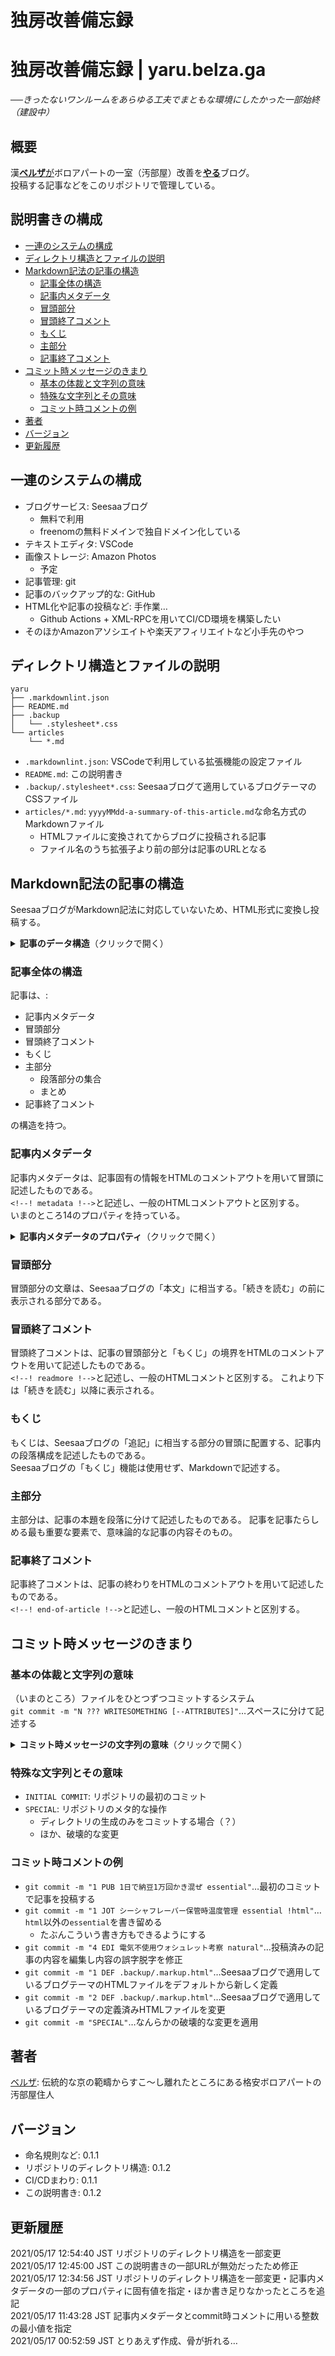 <!-- omit in toc -->
# 独房改善備忘録

<!-- omit in toc -->
# 独房改善備忘録 | yaru.belza.ga

──*きったないワンルームをあらゆる工夫でまともな環境にしたかった一部始終（建設中）*

<!-- omit in toc -->
## 概要

漢[**ベルザ**が](https://belza.ga)ボロアパートの一室（汚部屋）改善を[**やる**](https://yaru.belza.ga)ブログ。  
投稿する記事などをこのリポジトリで管理している。

<!-- omit in toc -->
## 説明書きの構成

- [一連のシステムの構成](#一連のシステムの構成)
- [ディレクトリ構造とファイルの説明](#ディレクトリ構造とファイルの説明)
- [Markdown記法の記事の構造](#markdown記法の記事の構造)
  - [記事全体の構造](#記事全体の構造)
  - [記事内メタデータ](#記事内メタデータ)
  - [冒頭部分](#冒頭部分)
  - [冒頭終了コメント](#冒頭終了コメント)
  - [もくじ](#もくじ)
  - [主部分](#主部分)
  - [記事終了コメント](#記事終了コメント)
- [コミット時メッセージのきまり](#コミット時メッセージのきまり)
  - [基本の体裁と文字列の意味](#基本の体裁と文字列の意味)
  - [特殊な文字列とその意味](#特殊な文字列とその意味)
  - [コミット時コメントの例](#コミット時コメントの例)
- [著者](#著者)
- [バージョン](#バージョン)
- [更新履歴](#更新履歴)

## 一連のシステムの構成

- ブログサービス: Seesaaブログ
  - 無料で利用
  - freenomの無料ドメインで独自ドメイン化している
- テキストエディタ: VSCode
- 画像ストレージ: Amazon Photos
  - 予定
- 記事管理: git
- 記事のバックアップ的な: GitHub
- HTML化や記事の投稿など: 手作業…
  - Github Actions + XML-RPCを用いてCI/CD環境を構築したい
- そのほかAmazonアソシエイトや楽天アフィリエイトなど小手先のやつ

## ディレクトリ構造とファイルの説明

```リポジトリのディレクトリ構造
yaru
├── .markdownlint.json
├── README.md
├── .backup
│   └── .stylesheet*.css
└── articles
    └── *.md
```

- `.markdownlint.json`: VSCodeで利用している拡張機能の設定ファイル
- `README.md`: この説明書き
- `.backup/.stylesheet*.css`: Seesaaブログて適用しているブログテーマのCSSファイル
- `articles/*.md`: `yyyyMMdd-a-summary-of-this-article.md`な命名方式のMarkdownファイル
  - HTMLファイルに変換されてからブログに投稿される記事
  - ファイル名のうち拡張子より前の部分は記事のURLとなる

## Markdown記法の記事の構造

SeesaaブログがMarkdown記法に対応していないため、HTML形式に変換し投稿する。

<p>
<details>
<summary><strong>記事のデータ構造</strong>（クリックで開く）</summary>
<div>

```記事のデータ構造
<!--! metadata
    id: 4444
    url: @ITSELF!
    idea: "トースタ改造電子化アプリ制御考察"
    title: "Catolixトースターを改造してスマホから操作したりできるか検討【激安IoTシリーズ】"
    author: "ルター"
    category: @DEFAULT
    label: @NULL!
    hashtag: @NULL!
    keyword: @NULL!
    description: @NULL!
    genre: @DEFAULT
    posted_at: 20210404164440
    updated_at: 20210414041604
    country: @JA!
    note: @WIP!
!-->

IoT家電には憧れがあるがAPIが非公開でプロプライエタリなアプリを用いた操作を強いられるのが嫌だ。日本メーカーだとベンダロックインをカマされて金もかかりそうな気がする。  
このシリーズは既製品の激安家電を電子改造し、なんとかしてIoT化できないか試みる。
今回は、ご存知Catolixブランドの激安トースターについて考察。

<!--! readmore !-->
<!-- omit-in-toc -->
#### もくじ  

---

- [Catolixトースターの全貌](#Catolixトースターの全貌)  
  - [メーカーの説明](#メーカーの説明)
  - [トースターの内部構造](#トースターの内部構造)
- [まとめ](#まとめ)  

---

#### Catolixトースターの全貌

なんちゃらかんちゃらうんぬんかんぬん

##### メーカーの説明

Catolixはすごいぜ！

##### トースターの内部構造

汎用的だなあ

#### まとめ

余裕でIoTできそう！

<!--! end-of-article !-->

```

</div>
</details>
</p>

### 記事全体の構造

記事は、:

- 記事内メタデータ
- 冒頭部分
- 冒頭終了コメント
- もくじ
- 主部分
  - 段落部分の集合
  - まとめ
- 記事終了コメント

の構造を持つ。

### 記事内メタデータ

記事内メタデータは、記事固有の情報をHTMLのコメントアウトを用いて冒頭に記述したものである。  
`<!--! metadata !-->`と記述し、一般のHTMLコメントアウトと区別する。  
いまのところ14のプロパティを持っている。

<p>
<details>
<summary><strong>記事内メタデータのプロパティ</strong>（クリックで開く）</summary>
<div>

- `id`: 1以上の固有の整数・記事のID
- `url`: 固有の文字列・ドメイン以下の記事のURL
  - `@ITSELF!`はファイルの名前を示す
- `idea`: 固有の文字列・内容の要約
- `title`: 固有の文字列・タイトル
- `author`: 文字列・著者
  - ベルザのブログなので原則`"ベルザ"`を指定する
- `category`: 文字列・Seesaaブログ内のカテゴリ
  - `@DEFAULT`はブログ既定のカテゴリを示す
- `label`: 文字列・Seesaaブログ内のラベル（？）
  - `@NULL!`は値がないことを示す
- `hashtag`: 文字列・記事の投稿と同時にTwitterに投稿するさいに自動的に付加されるハッシュタグ
- `keyword`: 文字列・Seesaaブログ内のキーワード（？）
- `description`: 文字列・記事の説明（？）
- `genre`: 文字列・Seesaaブログ内のジャンル（？）
- `posted_at`: `yyyyMMddHHmmss`形式の日付・投稿日時
- `updated_at`: `yyyyMMddHHmmss`形式の日付・更新日時
- `country`: 文字列・投稿元の国
  - `@JA!`を指定すると日本になる
  - `posted_at`と`updated_at`とのUTCからの時差を求めたりするのに使うかも
  - 記事の言語設定とかにも使うと複雑になりそう
- `note`: 文字列・そのほかの項目
  - いまのところ`@WIP!`は記事の製作中、`@TRIAL!`はいろいろ試験中であることを示す

</div>
</details>
</p>

### 冒頭部分

冒頭部分の文章は、Seesaaブログの「本文」に相当する。「続きを読む」の前に表示される部分である。

### 冒頭終了コメント

冒頭終了コメントは、記事の冒頭部分と「もくじ」の境界をHTMLのコメントアウトを用いて記述したものである。  
`<!--! readmore !-->`と記述し、一般のHTMLコメントと区別する。
これより下は「続きを読む」以降に表示される。

### もくじ

もくじは、Seesaaブログの「追記」に相当する部分の冒頭に配置する、記事内の段落構成を記述したものである。  
Seesaaブログの「もくじ」機能は使用せず、Markdownで記述する。

### 主部分

主部分は、記事の本題を段落に分けて記述したものである。
記事を記事たらしめる最も重要な要素で、意味論的な記事の内容そのもの。

### 記事終了コメント

記事終了コメントは、記事の終わりをHTMLのコメントアウトを用いて記述したものである。  
`<!--! end-of-article !-->`と記述し、一般のHTMLコメントと区別する。

## コミット時メッセージのきまり

### 基本の体裁と文字列の意味

（いまのところ）ファイルをひとつずつコミットするシステム  
`git commit -m "N ??? WRITESOMETHING [--ATTRIBUTES]"`…スペースに分けて記述する

<p>
<details>
<summary><strong>コミット時メッセージの文字列の意味</strong>（クリックで開く）</summary>
<div>

- `N`: 1以上の整数・そのファイルをコミットした回数
- `???`: 3文字の文字列・そのファイルへ行った操作
  - `JOT`: 記事ファイルのみ・内容を書き留めた
    - いわゆる「下書き」
  - `PUB`: 記事ファイルのみ・完成させ、投稿した
  - `EDI`: 記事ファイルのみ・投稿後の内容を編集した
  - ~~`REN`: 記事ファイルのみ・ファイル名を変更した~~
    - ファイル名の変更は面倒なことになるのでなるべくやらない
  - `DEF`: 記事以外のファイル・定義した
  - `MOD`: 記事以外のファイル・内容を変更した
  - `MOV`: すべてのファイル・ディレクトリを移動した
  - `DEL`: すべてのファイル・削除した
- `WRITESOMETHING`: （主に）ファイルのわかりやすい表現
  - 記事ファイルの場合は`metadata`内の`idea`
  - 記事以外のファイルの場合はルートディレクトリからのパス
- `[--ATTRIBUTES]`: `JOT`, `PUB`, `EDI`のいずれかの操作を行った際の変更内容の列挙
  - `all`: `[--ATTRIBUTES]`オプションのすべて
  - `content`: 内容
  - `essential`: `content`, `html`, `md`, `metadata`のすべて
  - `formal`: `html`, `md`, `metadata`のすべて
  - `html`: HTMLタグ
  - `md`: Markdown書式
  - `natural`: `content`, `typo`のすべて
  - `metadata`: 記事内メタデータ
  - `typo`: 内容の誤字脱字

<div>
</details>
</p>

### 特殊な文字列とその意味

- `INITIAL COMMIT`: リポジトリの最初のコミット
- `SPECIAL`: リポジトリのメタ的な操作
  - ディレクトリの生成のみをコミットする場合（？）
  - ほか、破壊的な変更

### コミット時コメントの例

- `git commit -m "1 PUB 1日で納豆1万回かき混ぜ essential"`…最初のコミットで記事を投稿する
- `git commit -m "1 JOT シーシャフレーバー保管時温度管理 essential !html"`…`html`以外の`essential`を書き留める
  - たぶんこういう書き方もできるようにする
- `git commit -m "4 EDI 電気不使用ウォシュレット考察 natural"`…投稿済みの記事の内容を編集し内容の誤字脱字を修正
- `git commit -m "1 DEF .backup/.markup.html"`…Seesaaブログで適用しているブログテーマのHTMLファイルをデフォルトから新しく定義
- `git commit -m "2 DEF .backup/.markup.html"`…Seesaaブログで適用しているブログテーマの定義済みHTMLファイルを変更
- `git commit -m "SPECIAL"`…なんらかの破壊的な変更を適用

## 著者

[ベルザ](https://belza.ga): 伝統的な京の範疇からすこ〜し離れたところにある格安ボロアパートの汚部屋住人

## バージョン

- 命名規則など: 0.1.1
- リポジトリのディレクトリ構造: 0.1.2
- CI/CDまわり: 0.1.1
- この説明書き: 0.1.2

## 更新履歴

2021/05/17 12:54:40 JST リポジトリのディレクトリ構造を一部変更
2021/05/17 12:45:00 JST この説明書きの一部URLが無効だったため修正  
2021/05/17 12:34:56 JST リポジトリのディレクトリ構造を一部変更・記事内メタデータの一部のプロパティに固有値を指定・ほか書き足りなかったところを追記  
2021/05/17 11:43:28 JST 記事内メタデータとcommit時コメントに用いる整数の最小値を指定  
2021/05/17 00:52:59 JST とりあえず作成、骨が折れる…
